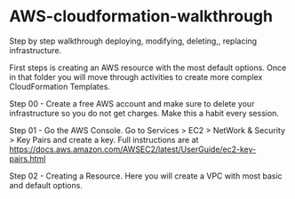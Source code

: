# AWS-cloudformation-walkthrough
Step by step walkthrough deploying, modifying, deleting,, replacing infrastructure.  

First steps is creating an AWS resource with the most default options.  Once in that folder you will move through activities to create more complex CloudFormation Templates.

Step 00 - Create a free AWS account and make sure to delete your infrastructure so you do not get charges. Make this a habit every session.

Step 01 - Go the AWS Console.  Go to Services > EC2 > NetWork & Security > Key Pairs and create a key.  Full instructions are at https://docs.aws.amazon.com/AWSEC2/latest/UserGuide/ec2-key-pairs.html   

Step 02 - Creating a Resource.  Here you will create a VPC with most basic and default options.
